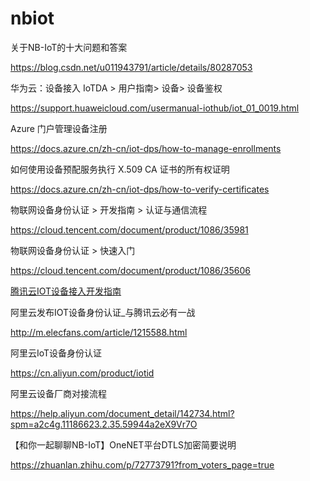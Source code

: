 # nbiot


关于NB-IoT的十大问题和答案

https://blog.csdn.net/u011943791/article/details/80287053


华为云：设备接入 IoTDA > 用户指南> 设备> 设备鉴权

https://support.huaweicloud.com/usermanual-iothub/iot_01_0019.html


Azure 门户管理设备注册

https://docs.azure.cn/zh-cn/iot-dps/how-to-manage-enrollments


如何使用设备预配服务执行 X.509 CA 证书的所有权证明

https://docs.azure.cn/zh-cn/iot-dps/how-to-verify-certificates


物联网设备身份认证 > 开发指南 > 认证与通信流程

https://cloud.tencent.com/document/product/1086/35981


 物联网设备身份认证 > 快速入门
 
https://cloud.tencent.com/document/product/1086/35606

[腾讯云IOT设备接入开发指南](https://github.com/tencentyun/qcloud-documents/tree/master/product/%E7%89%A9%E8%81%94%E7%BD%91/%E7%89%A9%E8%81%94%E7%BD%91%E8%AE%BE%E5%A4%87%E8%BA%AB%E4%BB%BD%E8%AE%A4%E8%AF%81)

阿里云发布IOT设备身份认证_与腾讯云必有一战

http://m.elecfans.com/article/1215588.html

阿里云IoT设备身份认证

https://cn.aliyun.com/product/iotid

阿里云设备厂商对接流程

https://help.aliyun.com/document_detail/142734.html?spm=a2c4g.11186623.2.35.59944a2eX9Vr7O

【和你一起聊聊NB-IoT】OneNET平台DTLS加密简要说明

https://zhuanlan.zhihu.com/p/72773791?from_voters_page=true
